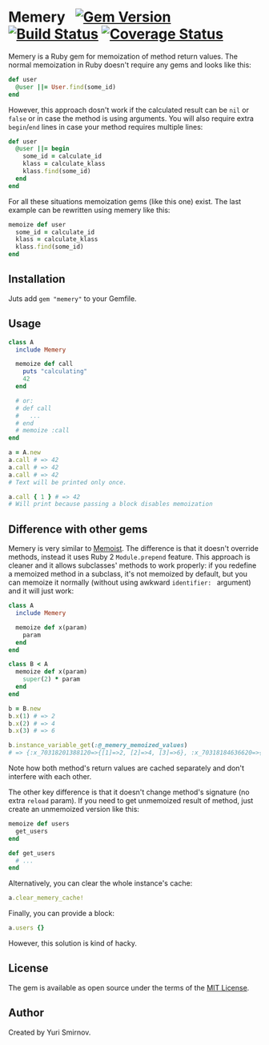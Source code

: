 # Memery   [![Gem Version](https://badge.fury.io/rb/memery.svg)](https://badge.fury.io/rb/memery) [![Build Status](https://travis-ci.org/tycooon/memery.svg?branch=master)](https://travis-ci.org/tycooon/memery) [![Coverage Status](https://coveralls.io/repos/github/tycooon/memery/badge.svg?branch=master)](https://coveralls.io/github/tycooon/memery?branch=master)

Memery is a Ruby gem for memoization of method return values. The normal memoization in Ruby doesn't require any gems and looks like this:

```ruby
def user
  @user ||= User.find(some_id)
end
```

However, this approach dosn't work if the calculated result can be `nil` or `false` or in case the method is using arguments. You will also require extra `begin`/`end` lines in case your method requires multiple lines:

```ruby
def user
  @user ||= begin
    some_id = calculate_id
    klass = calculate_klass
    klass.find(some_id)
  end
end
```

For all these situations memoization gems (like this one) exist. The last example can be rewritten using memery like this:

```ruby
memoize def user
  some_id = calculate_id
  klass = calculate_klass
  klass.find(some_id)
end
```

## Installation
Juts add `gem "memery"` to your Gemfile.

## Usage

```ruby
class A
  include Memery

  memoize def call
    puts "calculating"
    42
  end

  # or:
  # def call
  #   ...
  # end
  # memoize :call
end

a = A.new
a.call # => 42
a.call # => 42
a.call # => 42
# Text will be printed only once.

a.call { 1 } # => 42
# Will print because passing a block disables memoization
```

## Difference with other gems
Memery is very similar to [Memoist](https://github.com/matthewrudy/memoist). The difference is that it doesn't override methods, instead it uses Ruby 2 `Module.prepend` feature. This approach is cleaner and it allows subclasses' methods to work properly: if you redefine a memoized method in a subclass, it's not memoized by default, but you can memoize it normally (without using awkward `identifier: ` argument) and it will just work:

```ruby
class A
  include Memery

  memoize def x(param)
    param
  end
end

class B < A
  memoize def x(param)
    super(2) * param
  end
end

b = B.new
b.x(1) # => 2
b.x(2) # => 4
b.x(3) # => 6

b.instance_variable_get(:@_memery_memoized_values)
# => {:x_70318201388120=>{[1]=>2, [2]=>4, [3]=>6}, :x_70318184636620=>{[2]=>2}}
```

Note how both method's return values are cached separately and don't interfere with each other.

The other key difference is that it doesn't change method's signature (no extra `reload` param). If you need to get unmemoized result of method, just create an unmemoized version like this:

```ruby
memoize def users
  get_users
end

def get_users
  # ...
end
```

Alternatively, you can clear the whole instance's cache:

```ruby
a.clear_memery_cache!
```

Finally, you can provide a block:

```ruby
a.users {}
```

However, this solution is kind of hacky.

## License
The gem is available as open source under the terms of the [MIT License](https://opensource.org/licenses/MIT).

## Author
Created by Yuri Smirnov.
